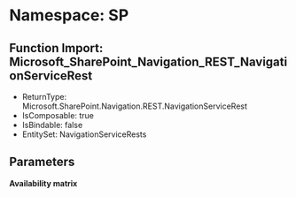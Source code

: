 # Namespace: SP

## Function Import: Microsoft_SharePoint_Navigation_REST_NavigationServiceRest

- ReturnType: Microsoft.SharePoint.Navigation.REST.NavigationServiceRest
- IsComposable: true
- IsBindable: false
- EntitySet: NavigationServiceRests

## Parameters

**Availability matrix**

